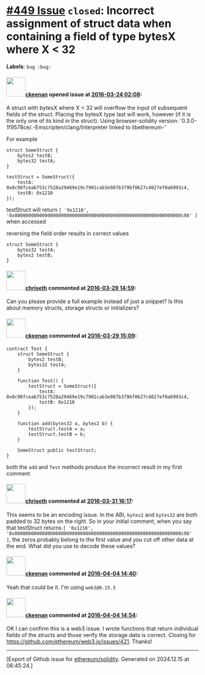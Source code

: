 # [\#449 Issue](https://github.com/ethereum/solidity/issues/449) `closed`: Incorrect assignment of struct data when containing a field of type bytesX where X < 32
**Labels**: `bug :bug:`


#### <img src="https://avatars.githubusercontent.com/u/1154540?v=4" width="50">[ckeenan](https://github.com/ckeenan) opened issue at [2016-03-24 02:08](https://github.com/ethereum/solidity/issues/449):

A struct with bytesX where X < 32 will overflow the input of subsequent fields of the struct. Placing the bytesX type last will work, however (if it is the only one of its kind in the struct). Using browser-solidity version: '0.3.0-1f9578ce/.-Emscripten/clang/Interpreter linked to libethereum-'

For example

```
struct SomeStruct {
    bytes2 testB;
    bytes32 testA;
}

testStruct = SomeStruct({
    testA: 0x0c98fceab753c7528a29469e19c7901cab3e987b379bf0627c4027ef0a6993c4,
    testB: 0x1210
});
```

testStruct will return `[ '0x1210', '0x0000000000000000000000000000000000000000000000000000000000000c98' ]` when accessed

reversing the field order results in correct values

```
struct SomeStruct {
    bytes32 testA;
    bytes2 testB;
}
```


#### <img src="https://avatars.githubusercontent.com/u/9073706?v=4" width="50">[chriseth](https://github.com/chriseth) commented at [2016-03-29 14:59](https://github.com/ethereum/solidity/issues/449#issuecomment-202940278):

Can you please provide a full example instead of just a snippet? Is this about memory structs, storage structs or initializers?

#### <img src="https://avatars.githubusercontent.com/u/1154540?v=4" width="50">[ckeenan](https://github.com/ckeenan) commented at [2016-03-29 15:09](https://github.com/ethereum/solidity/issues/449#issuecomment-202945938):

```
contract Test {
    struct SomeStruct {
        bytes2 testB;
        bytes32 testA;
    }

    function Test() {
        testStruct = SomeStruct({
            testA: 0x0c98fceab753c7528a29469e19c7901cab3e987b379bf0627c4027ef0a6993c4,
            testB: 0x1210
        });
    }

    function add(bytes32 a, bytes2 b) {
        testStruct.testA = a;
        testStruct.testB = b;
    }

    SomeStruct public testStruct;
}
```

both the `add` and `Test` methods produce the incorrect result in my first comment

#### <img src="https://avatars.githubusercontent.com/u/9073706?v=4" width="50">[chriseth](https://github.com/chriseth) commented at [2016-03-31 16:17](https://github.com/ethereum/solidity/issues/449#issuecomment-204005359):

This seems to be an encoding issue. In the ABI, `bytes2` and `bytes32` are both padded to 32 bytes on the right. So in your initial comment, when you say that testStruct returns `[ '0x1210', '0x0000000000000000000000000000000000000000000000000000000000000c98' ]`, the zeros probably belong to the first value and you cut off other data at the end. What did you use to decode these values?

#### <img src="https://avatars.githubusercontent.com/u/1154540?v=4" width="50">[ckeenan](https://github.com/ckeenan) commented at [2016-04-04 14:40](https://github.com/ethereum/solidity/issues/449#issuecomment-205327029):

Yeah that could be it. I'm using `web3@0.15.3`

#### <img src="https://avatars.githubusercontent.com/u/1154540?v=4" width="50">[ckeenan](https://github.com/ckeenan) commented at [2016-04-04 14:54](https://github.com/ethereum/solidity/issues/449#issuecomment-205334055):

OK I can confirm this is a web3 issue. I wrote functions that return individual fields of the structs and those verify the storage data is correct. Closing for https://github.com/ethereum/web3.js/issues/421. Thanks!


-------------------------------------------------------------------------------



[Export of Github issue for [ethereum/solidity](https://github.com/ethereum/solidity). Generated on 2024.12.15 at 06:45:24.]
